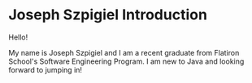 # Joseph Szpigiel Introduction
Hello!

My name is Joseph Szpigiel and I am a recent graduate from Flatiron School's Software Engineering Program. I am new to Java and looking forward to jumping in!
